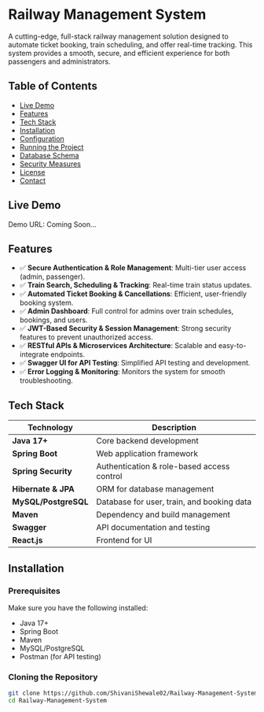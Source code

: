 # Railway Management System

A cutting-edge, full-stack railway management solution designed to automate ticket booking, train scheduling, and offer real-time tracking. This system provides a smooth, secure, and efficient experience for both passengers and administrators.

## Table of Contents
- [Live Demo](#live-demo)
- [Features](#features)
- [Tech Stack](#tech-stack)
- [Installation](#installation)
- [Configuration](#configuration)
- [Running the Project](#running-the-project)
- [Database Schema](#database-schema)
- [Security Measures](#security-measures)
- [License](#license)
- [Contact](#contact)

## Live Demo

Demo URL: Coming Soon...

## Features
- ✅ **Secure Authentication & Role Management**: Multi-tier user access (admin, passenger).
- ✅ **Train Search, Scheduling & Tracking**: Real-time train status updates.
- ✅ **Automated Ticket Booking & Cancellations**: Efficient, user-friendly booking system.
- ✅ **Admin Dashboard**: Full control for admins over train schedules, bookings, and users.
- ✅ **JWT-Based Security & Session Management**: Strong security features to prevent unauthorized access.
- ✅ **RESTful APIs & Microservices Architecture**: Scalable and easy-to-integrate endpoints.
- ✅ **Swagger UI for API Testing**: Simplified API testing and development.
- ✅ **Error Logging & Monitoring**: Monitors the system for smooth troubleshooting.

## Tech Stack

| Technology           | Description                                           |
|----------------------|-------------------------------------------------------|
| **Java 17+**         | Core backend development                             |
| **Spring Boot**      | Web application framework                            |
| **Spring Security**  | Authentication & role-based access control           |
| **Hibernate & JPA**  | ORM for database management                          |
| **MySQL/PostgreSQL** | Database for user, train, and booking data           |
| **Maven**            | Dependency and build management                      |
| **Swagger**          | API documentation and testing                        |
| **React.js**         | Frontend for UI                                       |

## Installation

### Prerequisites
Make sure you have the following installed:
- Java 17+
- Spring Boot
- Maven
- MySQL/PostgreSQL
- Postman (for API testing)

### Cloning the Repository

```bash
git clone https://github.com/ShivaniShewale02/Railway-Management-System.git
cd Railway-Management-System

